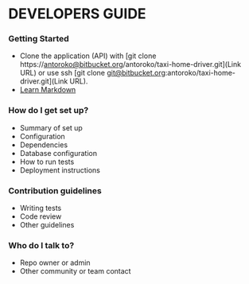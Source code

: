 # DEVELOPERS GUIDE #

### Getting Started ###

* Clone the application (API) with [git clone https://antoroko@bitbucket.org/antoroko/taxi-home-driver.git](Link URL) or use ssh [git clone git@bitbucket.org:antoroko/taxi-home-driver.git](Link URL).
* [Learn Markdown](https://bitbucket.org/tutorials/markdowndemo)

### How do I get set up? ###

* Summary of set up
* Configuration
* Dependencies
* Database configuration
* How to run tests
* Deployment instructions

### Contribution guidelines ###

* Writing tests
* Code review
* Other guidelines

### Who do I talk to? ###

* Repo owner or admin
* Other community or team contact